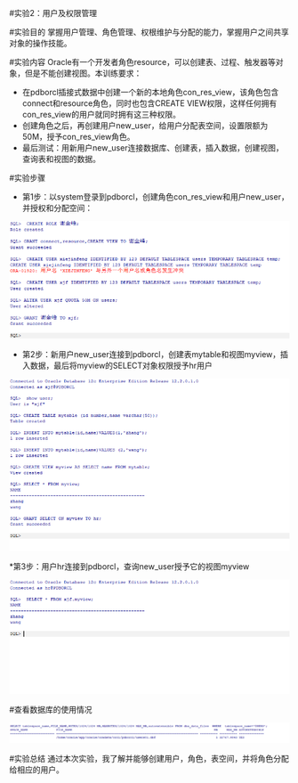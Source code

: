 #实验2：用户及权限管理

#实验目的
    掌握用户管理、角色管理、权根维护与分配的能力，掌握用户之间共享对象的操作技能。

#实验内容
Oracle有一个开发者角色resource，可以创建表、过程、触发器等对象，但是不能创建视图。本训练要求：

* 在pdborcl插接式数据中创建一个新的本地角色con_res_view，该角色包含connect和resource角色，同时也包含CREATE VIEW权限，这样任何拥有con_res_view的用户就同时拥有这三种权限。
* 创建角色之后，再创建用户new_user，给用户分配表空间，设置限额为50M，授予con_res_view角色。
* 最后测试：用新用户new_user连接数据库、创建表，插入数据，创建视图，查询表和视图的数据。

#实验步骤

* 第1步：以system登录到pdborcl，创建角色con_res_view和用户new_user，并授权和分配空间：


![](./res/1.png)


* 第2步：新用户new_user连接到pdborcl，创建表mytable和视图myview，插入数据，最后将myview的SELECT对象权限授予hr用户

![](./res/2.png)


*第3步：用户hr连接到pdborcl，查询new_user授予它的视图myview
    

![](./res/3.png)


#查看数据库的使用情况


![](./res/4.png)


#实验总结
    通过本次实验，我了解并能够创建用户，角色，表空间，并将角色分配给相应的用户。